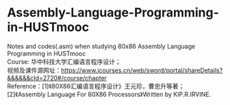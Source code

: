 # Assembly-Language-Programming-in-HUSTmooc
Notes and codes(.asm) when studying 80x86 Assembly Language Programming in HUSTmooc         
Course: 华中科技大学汇编语言程序设计；     
视频及课件源网址：https://www.icourses.cn/web/sword/portal/shareDetails?&&&&&&cId=2720#/course/chapter        
Reference：[1]《80X86汇编语言程序设计》王元珍，曹忠升等著；      
           [2]《Assembly Language For 80X86 Processors》Written by KIP.R.IRVINE.      
